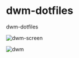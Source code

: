 # dwm-dotfiles
dwm-dotfiles

![dwm-screen](https://user-images.githubusercontent.com/90487955/235259060-b58bc414-2ae8-4fb3-bac1-bc0fb52bbd48.png)

![dwm](https://user-images.githubusercontent.com/90487955/235333491-646c7228-29ef-49fc-971e-c550dc37135e.png)
